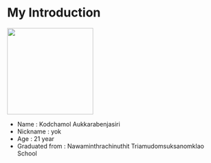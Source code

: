 # My Introduction 

<img src="img.png" width="200" height="201">

* Name : Kodchamol Aukkarabenjasiri  
* Nickname : yok  
* Age : 21 year  
* Graduated from : Nawaminthrachinuthit Triamudomsuksanomklao School  

